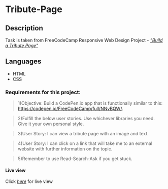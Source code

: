 # Tribute-Page

## Description

Task is taken from FreeCodeCamp Responsive Web Design Project - [_"Build a Tribute Page"_](https://www.freecodecamp.org/learn/responsive-web-design/responsive-web-design-projects/build-a-tribute-page)

## Languages

- HTML
- CSS

### Requirements for this project:

> 1)Objective: Build a CodePen.io app that is functionally similar to this: https://codepen.io/FreeCodeCamp/full/NNvBQW/.

> 2)Fulfill the below user stories. Use whichever libraries you need. Give it your own personal style.

> 3)User Story: I can view a tribute page with an image and text.

> 4)User Story: I can click on a link that will take me to an external website with further information on the topic.

> 5)Remember to use Read-Search-Ask if you get stuck.

#### Live view

Click [_here_](https://67cgu.csb.app/) for live view
